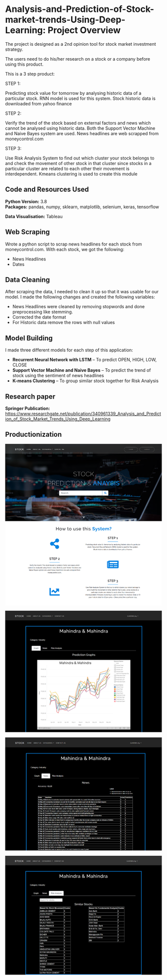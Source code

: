 # Analysis-and-Prediction-of-Stock-market-trends-Using-Deep-Learning: Project Overview 

The project is designed as a 2nd opinion tool for stock market investment strategy.

The users need to do his/her research on a stock or a company before using this product.

This is a 3 step product:

STEP 1:

Predicting stock value for tomorrow by analysing historic data of a particular stock. RNN model is used for this system.
Stock historic data is downloaded from yahoo finance

STEP 2:

Verify the trend of the stock based on external factors and news which cannot be analysed using historic data. Both the Support Vector Machine and Naive Bayes system are used.
News headlines are web scrapped from moneycontrol.com

STEP 3:

Use Risk Analysis System to find out which cluster your stock belongs to and check the movement of other stock in that cluster since stocks in a particular cluster are related to each other their movement is interdependent. 
Kmeans clustering is used to create this module 

## Code and Resources Used 
**Python Version:** 3.8  
**Packages:** pandas, numpy, sklearn, matplotlib, selenium, keras, tensorflow

**Data Visualisation:** Tableau

## Web Scraping
Wrote a python script to scrap news headlines for each stock from moneycontrol.com. With each stock, we got the following:
*	News Headlines
*	Dates

## Data Cleaning
After scraping the data, I needed to clean it up so that it was usable for our model. I made the following changes and created the following variables:

*	News Headlines were cleaned by removing stopwords and done preprocessing like stemming.
*	Corrected the date format 
*	For Historic data remove the rows with null values

## Model Building 

I made three different models for each step of this application:
*	**Recurrent Neural Network with LSTM** – To predict OPEN, HIGH, LOW, CLOSE
*	**Support Vector Machine and Naive Bayes** – To predict the trend of stock using the sentiment of news headlines
*	**K-means Clustering** – To group similar stock together for Risk Analysis

## Research paper

**Springer Publication:** https://www.researchgate.net/publication/340961339_Analysis_and_Prediction_of_Stock_Market_Trends_Using_Deep_Learning

## Productionization 

![alt text](https://github.com/gjariwala9/Analysis-and-Prediction-of-Stock-market-trends-Using-Deep-Learning/blob/master/README_IMG/index.png "Home Page")

![alt text](https://github.com/gjariwala9/Analysis-and-Prediction-of-Stock-market-trends-Using-Deep-Learning/blob/master/README_IMG/historic.png "Stock Price Prediction")

![alt text](https://github.com/gjariwala9/Analysis-and-Prediction-of-Stock-market-trends-Using-Deep-Learning/blob/master/README_IMG/news.png "News Sentiment Prediction")

![alt text](https://github.com/gjariwala9/Analysis-and-Prediction-of-Stock-market-trends-Using-Deep-Learning/blob/master/README_IMG/risk_analysis.png "Risk Analysis")
